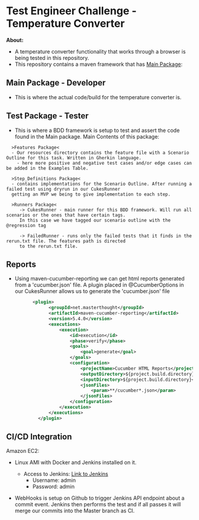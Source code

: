 # Test Engineer Challenge - Temperature Converter

**About:** 
* A temperature converter functionality that works through a browser is being tested in this repository. 
* This repository contains a maven framework that has [Main Package](#mainpackage-developer):
  
## Main Package - Developer
* This is where the actual code/build for the temperature converter is.

## Test Package - Tester
* This is where a BDD framework is setup to test and assert the code found in the Main package. Main Contents of this package:
```
  >Features Package<
  - Our resources directory contains the feature file with a Scenario Outline for this task. Written in Gherkin language.
    - here more positive and negative test cases and/or edge cases can be added in the Examples Table.

  >Step_Definitions Package<
  - contains implementations for the Scenario Outline. After running a failed test using dryrun in our CukesRunner 
  getting an MVP we being to give implementation to each step. 

  >Runners Package<
     -> CukesRunner - main runner for this BDD framework. Will run all scenarios or the ones that have certain tags. 
     In this case we have tagged our scenario outline with the @regression tag 
        
     -> FailedRunner - runs only the failed tests that it finds in the rerun.txt file. The features path is directed 
     to the rerun.txt file.
```
## Reports
* Using maven-cucumber-reporting we can get html reports generated from a 'cucumber.json' file. A plugin placed in @CucumberOptions in our CukesRunner allows us to generate the 'cucumber.json' file
```xml
          <plugin>
                <groupId>net.masterthought</groupId>
                <artifactId>maven-cucumber-reporting</artifactId>
                <version>5.4.0</version>
                <executions>
                    <execution>
                        <id>execution</id>
                        <phase>verify</phase>
                        <goals>
                            <goal>generate</goal>
                        </goals>
                        <configuration>
                            <projectName>Cucumber HTML Reports</projectName>
                            <outputDirectory>${project.build.directory}</outputDirectory>
                            <inputDirectory>${project.build.directory}</inputDirectory>
                            <jsonFiles>
                                <param>**/cucumber*.json</param>
                            </jsonFiles>
                        </configuration>
                    </execution>
                </executions>
            </plugin>
```

## CI/CD Integration
Amazon EC2:
* Linux AMI with Docker and Jenkins installed on it.
  *  Access to Jenkins: [Link to Jenkins](http://100.26.236.242:8080/)
      * Username: admin
      * Password: admin

* WebHooks is setup on Github to trigger Jenkins API endpoint about a commit event. Jenkins then performs the test and if all passes it will merge our commits into the Master branch as CI.
